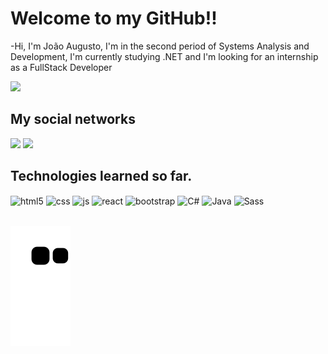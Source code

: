 <div>
  <h1>Welcome to my GitHub!!</h1>
  <lr>
  <p>-Hi, I'm João Augusto, I'm in the second period of Systems Analysis and Development, I'm currently studying .NET and I'm looking for an internship as a FullStack Developer</p>
    <img src="https://encrypted-tbn0.gstatic.com/images?q=tbn:ANd9GcQy8vxf8UzfTvle9Ti4WzlB8NXwve5BKe5LsQ&usqp=CAU">
    <h2>My social networks</h2>
    <div>
      <a href="https://instagram.com/joaoaugusto_jf" target="_blank"><img src="https://img.shields.io/badge/-Instagram-%23E4405F?style=for-the-badge&logo=instagram&logoColor=white" target="_blank"></a>
      <a href="https://www.linkedin.com/in/joaoaarodrigues" target="_blank"><img src="https://img.shields.io/badge/-LinkedIn-%230077B5?style=for-the-badge&logo=linkedin&logoColor=white" target="_blank"></a>   
  </div>
  <h2>Technologies learned so far.</h2>
    <div style="display: inline_block">
      <img align="center" alt="html5" src="https://img.shields.io/badge/HTML5-E34F26?style=for-the-badge&logo=html5&logoColor=white" />
      <img align="center" alt="css" src="https://img.shields.io/badge/CSS3-1572B6?style=for-the-badge&logo=css3&logoColor=white" />
      <img align="center" alt="js" src="https://img.shields.io/badge/JavaScript-F7DF1E?style=for-the-badge&logo=javascript&logoColor=black" />
      <img align="center" alt="react" src="https://img.shields.io/badge/React-20232A?style=for-the-badge&logo=react&logoColor=61DAFB" />
      <img align="center" alt="bootstrap" src="https://img.shields.io/badge/BootStrap-4c0bce?style=for-the-badge&logo=bootstrap&logoColor=white" />
      <img align="center" alt="C#" src="https://img.shields.io/badge/.NET-0000FF?style=for-the-badge&logo=Csharp&logoColor=white" />
      <img align="center" alt="Java" src="https://img.shields.io/badge/Java-ED8B00?style=for-the-badge&logo=java&logoColor=white" />
      <img align="center" alt="Sass" src="https://img.shields.io/badge/Sass-CC6699?style=for-the-badge&logo=sass&logoColor=white" />
    </div><br/>
 </div>
<div>
<a href="https://github.com/joaoaugusto2708">
  
![Snake animation](https://github.com/joaoaugusto2708/joaoaugusto2708/blob/output/github-contribution-grid-snake.svg)

